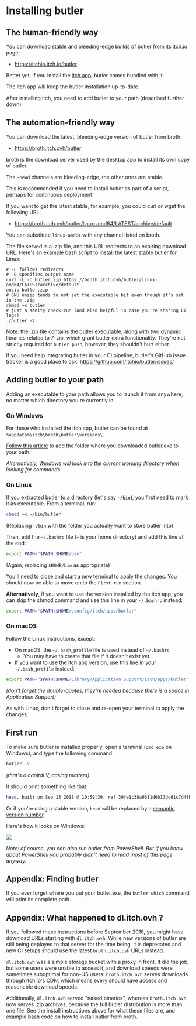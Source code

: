 
# Installing butler

## The human-friendly way

You can download stable and bleeding-edge builds of butler from its itch.io page:

  - <https://itchio.itch.io/butler>

Better yet, if you install the [itch app](https://itch.io/app), butler comes bundled with it.

The itch app will keep the butler installation up-to-date.

After installing itch, you need to add butler to your path (described further down)

## The automation-friendly way

You can download the latest, bleeding-edge version of butler from broth:

  - <https://broth.itch.ovh/butler>

broth is the download server used by the desktop app to install its own copy of butler.

The `-head` channels are bleeding-edge, the other ones are stable.

This is recommended if you need to install butler as part of a script, perhaps for continuous deployment

If you want to get the latest stable, for example, you could curl or wget the following URL:

  - <https://broth.itch.ovh/butler/linux-amd64/LATEST/archive/default>

You can substitute `linux-amd64` with any channel listed on broth.

The file served is a .zip file, and this URL redirects to an expiring download URL. Here's
an example bash script to install the latest stable butler for Linux:

```
# -L follows redirects
# -O specifies output name
curl -L -o butler.zip https://broth.itch.ovh/butler/linux-amd64/LATEST/archive/default
unzip butler.zip
# GNU unzip tends to not set the executable bit even though it's set in the .zip
chmod +x butler
# just a sanity check run (and also helpful in case you're sharing CI logs)
./butler -V
```

Note: the .zip file contains the butler executable, along with two dynamic
libraries related to 7-zip, which grant butler extra functionality. They're
not strictly required for `butler push`, however, they shouldn't hurt either.

If you need help integrating butler in your CI pipeline, butler's GitHub issue
tracker is a good place to ask: https://github.com/itchio/butler/issues/

## Adding butler to your path

Adding an executable to your path allows you to launch it from anywhere,
no matter which directory you're currently in.

### On Windows

For those who installed the itch app, butler can be found at `%appdata%\itch\broth\butler\versions\`.

[Follow this article](http://www.howtogeek.com/118594/how-to-edit-your-system-path-for-easy-command-line-access/) to add the folder where you downloaded butler.exe to your path.

*Alternatively, Windows will look into the current working directory when
looking for commands*

### On Linux

If you extracted butler to a directory (let's say `~/bin`), you first need
to mark it as executable. From a terminal, run:

```sh
chmod +x ~/bin/butler
```

(Replacing `~/bin` with the folder you actually want to store butler into)

Then, edit the `~/.bashrc` file (`~` is your home directory) and add this line
at the end:

```sh
export PATH="$PATH:$HOME/bin"
```

(Again, replacing `$HOME/bin` as appropriate)

You'll need to close and start a new terminal to apply the changes. You should
now be able to move on to the `First run` section.

**Alternatively**, if you want to use the version installed by the itch app,
you can skip the chmod command and use this line in your `~/.bashrc` instead:

```sh
export PATH="$PATH:$HOME/.config/itch/apps/butler"
```

### On macOS

Follow the Linux instructions, except:

  * On macOS, the `~/.bash_profile` file is used instead of `~/.bashrc`
    * You may have to create that file if it doesn't exist yet.
  * If you want to use the itch app version, use this line in your `~/.bash_profile` instead:

```sh
export PATH="$PATH:$HOME/Library/Application Support/itch/apps/butler"
```

*(don't forget the double-quotes, they're needed because there is a space in Application Support)*

As with Linux, don't forget to close and re-open your terminal to apply the changes.

## First run

To make sure butler is installed properly, open a terminal (`cmd.exe` on Windows),
and type the following command:

```bash
butler -V
```

*(that's a capital V, casing matters)*

It should print something like that:

```bash
head, built on Sep 13 2018 @ 10:59:39, ref 30fe1c38a9611d6b17dc61c7d4fb9582aa369d41
```

Or if you're using a stable version, `head` will be replaced by a [semantic version
number](http://semver.io/).

Here's how it looks on Windows:

![](images/butler-cmd-exe.png)

*Note: of course, you can also run butler from PowerShell. But if you know
about PowerShell you probably didn't need to read most of this page anyway.*

## Appendix: Finding butler

If you ever forget where you put your butler.exe, the `butler which` command
will print its complete path.

## Appendix: What happened to dl.itch.ovh ?

If you followed these instructions before September 2018, you might have
download URLs starting with `dl.itch.ovh`. While new versions of butler are
still being deployed to that server for the time being, it is deprecated
and new CI setups should use the latest `broth.itch.ovh` URLs instead.

`dl.itch.ovh` was a simple storage bucket with a proxy in front. It did
the job, but some users were unable to access it, and download speeds were
sometimes suboptimal for non-US users. `broth.itch.ovh` serves downloads
through itch.io's CDN, which means every should have access and reasonable
download speeds.

Additionally, `dl.itch.ovh` served "naked binaries", whereas `broth.itch.ovh`
now serves .zip archives, because the full butler distribution is more than
one file. See the install instructions above for what these files are, and
example bash code on how to install butler from broth.
